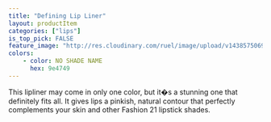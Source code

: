 ```yaml
---
title: "Defining Lip Liner"
layout: productItem
categories: ["lips"]
is_top_pick: FALSE
feature_image: "http://res.cloudinary.com/ruel/image/upload/v1438575069/fashion21/picture-35.jpg"
colors:
    - color: NO SHADE NAME
      hex: 9e4749
---
```

This lipliner may come in only one color, but it�s a stunning one that definitely fits all. It gives lips a pinkish, natural contour that perfectly complements your skin and other Fashion 21 lipstick shades.